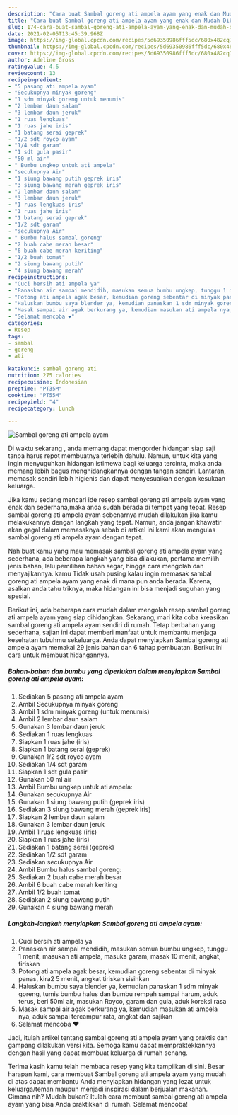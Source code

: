 ```yaml
---
description: "Cara buat Sambal goreng ati ampela ayam yang enak dan Mudah Dibuat"
title: "Cara buat Sambal goreng ati ampela ayam yang enak dan Mudah Dibuat"
slug: 174-cara-buat-sambal-goreng-ati-ampela-ayam-yang-enak-dan-mudah-dibuat
date: 2021-02-05T13:45:39.968Z
image: https://img-global.cpcdn.com/recipes/5d69350986fff5dc/680x482cq70/sambal-goreng-ati-ampela-ayam-foto-resep-utama.jpg
thumbnail: https://img-global.cpcdn.com/recipes/5d69350986fff5dc/680x482cq70/sambal-goreng-ati-ampela-ayam-foto-resep-utama.jpg
cover: https://img-global.cpcdn.com/recipes/5d69350986fff5dc/680x482cq70/sambal-goreng-ati-ampela-ayam-foto-resep-utama.jpg
author: Adeline Gross
ratingvalue: 4.6
reviewcount: 13
recipeingredient:
- "5 pasang ati ampela ayam"
- "Secukupnya minyak goreng"
- "1 sdm minyak goreng untuk menumis"
- "2 lembar daun salam"
- "3 lembar daun jeruk"
- "1 ruas lengkuas"
- "1 ruas jahe iris"
- "1 batang serai geprek"
- "1/2 sdt royco ayam"
- "1/4 sdt garam"
- "1 sdt gula pasir"
- "50 ml air"
- " Bumbu ungkep untuk ati ampela"
- "secukupnya Air"
- "1 siung bawang putih geprek iris"
- "3 siung bawang merah geprek iris"
- "2 lembar daun salam"
- "3 lembar daun jeruk"
- "1 ruas lengkuas iris"
- "1 ruas jahe iris"
- "1 batang serai geprek"
- "1/2 sdt garam"
- "secukupnya Air"
- " Bumbu halus sambal goreng"
- "2 buah cabe merah besar"
- "6 buah cabe merah keriting"
- "1/2 buah tomat"
- "2 siung bawang putih"
- "4 siung bawang merah"
recipeinstructions:
- "Cuci bersih ati ampela ya"
- "Panaskan air sampai mendidih, masukan semua bumbu ungkep, tunggu 1 menit, masukan ati ampela, masuka garam, masak 10 menit, angkat, tiriskan"
- "Potong ati ampela agak besar, kemudian goreng sebentar di minyak panas, kira2 5 menit, angkat tiriskan sisihkan"
- "Haluskan bumbu saya blender ya, kemudian panaskan 1 sdm minyak goreng, tumis bumbu halus dan bumbu rempah sampai harum, aduk terus, beri 50ml air, masukan Royco, garam dan gula, aduk koreksi rasa"
- "Masak sampai air agak berkurang ya, kemudian masukan ati ampela nya, aduk sampai tercampur rata, angkat dan sajikan"
- "Selamat mencoba ❤️"
categories:
- Resep
tags:
- sambal
- goreng
- ati

katakunci: sambal goreng ati 
nutrition: 275 calories
recipecuisine: Indonesian
preptime: "PT35M"
cooktime: "PT55M"
recipeyield: "4"
recipecategory: Lunch

---
```



![Sambal goreng ati ampela ayam](https://img-global.cpcdn.com/recipes/5d69350986fff5dc/680x482cq70/sambal-goreng-ati-ampela-ayam-foto-resep-utama.jpg)

Di waktu  sekarang , anda memang dapat mengorder hidangan siap saji tanpa harus repot membuatnya terlebih dahulu. Namun, untuk kita yang ingin menyuguhkan hidangan istimewa bagi keluarga tercinta, maka anda memang lebih bagus menghidangkannya dengan tangan sendiri. Lantaran, memasak sendiri lebih higienis dan dapat menyesuaikan dengan kesukaan keluarga.

Jika kamu sedang mencari ide resep sambal goreng ati ampela ayam yang enak dan sederhana,maka anda sudah berada di tempat yang tepat. Resep sambal goreng ati ampela ayam  sebenarnya mudah dilakukan jika kamu melakukannya dengan langkah yang tepat. Namun, anda jangan khawatir akan gagal dalam memasaknya 
sebab di artikel ini kami akan mengulas sambal goreng ati ampela ayam dengan tepat.  



Nah buat kamu yang mau memasak sambal goreng ati ampela ayam yang sederhana, ada beberapa langkah yang bisa dilakukan, pertama memilih jenis bahan, lalu pemilihan bahan segar, hingga cara mengolah dan menyajikannya. kamu Tidak usah pusing kalau ingin memasak sambal goreng ati ampela ayam yang enak di mana pun anda berada. Karena, asalkan anda  tahu triknya, maka hidangan ini bisa menjadi suguhan yang spesial.

Berikut ini, ada beberapa cara mudah dalam mengolah resep sambal goreng ati ampela ayam yang siap dihidangkan. Sekarang, mari kita coba kreasikan sambal goreng ati ampela ayam sendiri di rumah. Tetap berbahan yang sederhana, sajian ini dapat memberi manfaat untuk membantu menjaga kesehatan tubuhmu sekeluarga. Anda dapat menyiapkan Sambal goreng ati ampela ayam memakai 29 jenis bahan dan 6 tahap pembuatan. Berikut ini cara untuk membuat hidangannya.

<!--inarticleads1-->

##### Bahan-bahan dan bumbu yang diperlukan dalam menyiapkan Sambal goreng ati ampela ayam:

1. Sediakan 5 pasang ati ampela ayam
1. Ambil Secukupnya minyak goreng
1. Ambil 1 sdm minyak goreng (untuk menumis)
1. Ambil 2 lembar daun salam
1. Gunakan 3 lembar daun jeruk
1. Sediakan 1 ruas lengkuas
1. Siapkan 1 ruas jahe (iris)
1. Siapkan 1 batang serai (geprek)
1. Gunakan 1/2 sdt royco ayam
1. Sediakan 1/4 sdt garam
1. Siapkan 1 sdt gula pasir
1. Gunakan 50 ml air
1. Ambil  Bumbu ungkep untuk ati ampela:
1. Gunakan secukupnya Air
1. Gunakan 1 siung bawang putih (geprek iris)
1. Sediakan 3 siung bawang merah (geprek iris)
1. Siapkan 2 lembar daun salam
1. Gunakan 3 lembar daun jeruk
1. Ambil 1 ruas lengkuas (iris)
1. Siapkan 1 ruas jahe (iris)
1. Sediakan 1 batang serai (geprek)
1. Sediakan 1/2 sdt garam
1. Sediakan secukupnya Air
1. Ambil  Bumbu halus sambal goreng:
1. Sediakan 2 buah cabe merah besar
1. Ambil 6 buah cabe merah keriting
1. Ambil 1/2 buah tomat
1. Sediakan 2 siung bawang putih
1. Gunakan 4 siung bawang merah




<!--inarticleads2-->

##### Langkah-langkah menyiapkan Sambal goreng ati ampela ayam:

1. Cuci bersih ati ampela ya
1. Panaskan air sampai mendidih, masukan semua bumbu ungkep, tunggu 1 menit, masukan ati ampela, masuka garam, masak 10 menit, angkat, tiriskan
1. Potong ati ampela agak besar, kemudian goreng sebentar di minyak panas, kira2 5 menit, angkat tiriskan sisihkan
1. Haluskan bumbu saya blender ya, kemudian panaskan 1 sdm minyak goreng, tumis bumbu halus dan bumbu rempah sampai harum, aduk terus, beri 50ml air, masukan Royco, garam dan gula, aduk koreksi rasa
1. Masak sampai air agak berkurang ya, kemudian masukan ati ampela nya, aduk sampai tercampur rata, angkat dan sajikan
1. Selamat mencoba ❤️




Jadi, itulah artikel tentang  sambal goreng ati ampela ayam  yang praktis dan gampang dilakukan versi kita. Semoga kamu dapat mempraktekkannya dengan hasil yang dapat membuat keluarga di rumah senang. 

Terima kasih kamu telah membaca resep yang kita tampilkan di sini. Besar harapan kami, cara membuat  Sambal goreng ati ampela ayam yang mudah di atas dapat membantu Anda menyiapkan hidangan yang lezat untuk keluarga/teman maupun menjadi inspirasi dalam berjualan makanan. Gimana nih? Mudah bukan? Itulah cara membuat sambal goreng ati ampela ayam yang bisa Anda praktikkan di rumah. Selamat mencoba!

